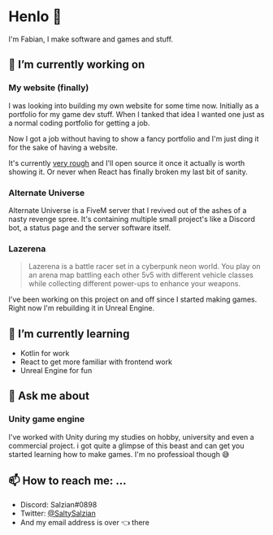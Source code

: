 # Henlo 👋

I'm Fabian, I make software and games and stuff.

## 🔭 I’m currently working on

### My website (finally)

I was looking into building my own website for some time now. Initially as a portfolio for my game dev stuff. When I tanked that idea I wanted one just as a normal coding portfolio for getting a job. 

Now I got a job without having to show a fancy portfolio and I'm just ding it for the sake of having a website.

It's currently [very rough](salzian.de) and I'll open source it once it actually is worth showing it. Or never when React has finally broken my last bit of sanity.

### Alternate Universe  
  
Alternate Universe is a FiveM server that I revived out of the ashes of a nasty revenge spree. It's containing multiple small project's like a Discord bot, a status page and the server software itself.

### Lazerena  
  
> Lazerena is a battle racer set in a cyberpunk neon world. You play on an arena map battling each other 5v5 with different vehicle classes while collecting different power-ups to enhance your weapons.  

I've been working on this project on and off since I started making games. Right now I'm rebuilding it in Unreal Engine.

## 🌱 I’m currently learning

- Kotlin for work
- React to get more familiar with frontend work
- Unreal Engine for fun
  
## 💬 Ask me about

### Unity game engine
    
I've worked with Unity during my studies on hobby, university and even a commercial project. i got quite a glimpse of this beast and can get you started learning how to make games. I'm no professioal though 😅

## 📫 How to reach me: ...

  - Discord: Salzian#0898
  - Twitter: [@SaltySalzian](https://twitter.com/saltysalzian)
  - And my email address is over 👈 there
